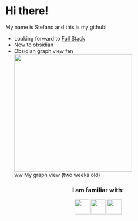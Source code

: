 <h1>Hi there!</h1>
  My name is Stefano and this is my github! 

<ul>
  <li>Looking forward to <a href="https://aws.amazon.com/what-is/full-stack-development/#:~:text=full%20stack%20development%3F-,Full%20stack%20development%20is,applications%2C%20and%20processing%20data.,-Software%20developers%20require">Full Stack</a></li>
  <li>New to obsidian</li>
<li>Obsidian graph view fan</li>
  <img src="https://github.com/user-attachments/assets/aa53d203-249a-4727-988b-2117b0ece68a" weight="320px" height="320px"> 
  <br>ww
  My graph view (two weeks old)

</ul>

<!-- Lenguages -->
<h3 align="center"> I am familiar with: </h3>

<p align="center"><a href="https://developer.mozilla.org/en-US/docs/Web/HTML"><img src="https://cdn-icons-png.flaticon.com/256/174/174854.png" height="40" weight="40" /> </a> <a href="https://developer.mozilla.org/en-US/docs/Web/CSS"><img src="https://cdn-icons-png.freepik.com/512/732/732190.png" height="40" weight="40"/> </a> <a href="https://developer.mozilla.org/en-US/docs/Web/JavaScript"><img src="https://upload.wikimedia.org/wikipedia/commons/thumb/9/99/Unofficial_JavaScript_logo_2.svg/640px-Unofficial_JavaScript_logo_2.svg.png" height="40" weight="40"/> </a></p>
